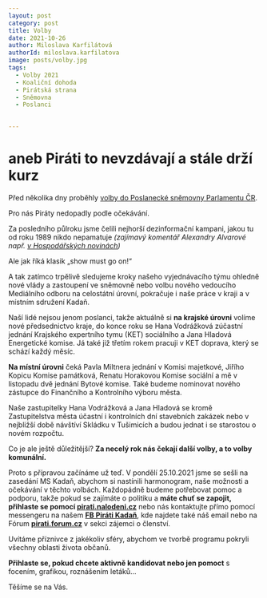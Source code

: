 ```yaml
---
layout: post
category: post
title: Volby
date: 2021-10-26
author: Miloslava Karfilátová
authorId: miloslava.karfilatova
image: posts/volby.jpg
tags:
  - Volby 2021
  - Koaliční dohoda
  - Pirátská strana
  - Sněmovna
  - Poslanci
 

---
```


# aneb Piráti to nevzdávají a stále drží kurz 

Před několika dny proběhly [volby do Poslanecké sněmovny Parlamentu ČR](https://www.volby.cz/pls/ps2021/ps351?xjazyk=CZ&xkraj=6&xstrana=17). 

Pro nás Piráty nedopadly podle očekávání. 

Za posledního půlroku jsme čelili nejhorší dezinformační kampani, jakou tu od roku 1989 nikdo nepamatuje
*(zajímavý komentář Alexandry Alvarové např. [v Hospodářských novinách](https://archiv.hn.cz/c1-66986280-v-informacni-valce-tentokrat-prohrali-pirati-kdo-bude-na-rade-priste?fbclid=IwAR3vkhGyKA-I4Gs6AS2qmiE7LAE0XjBDCXYjznS_PCdb6KfzChpGTMWU_tM))*

Ale jak říká klasik „show must go on!“ 

A tak zatímco trpělivě sledujeme kroky našeho vyjednávacího týmu ohledně nové vlády a zastoupení ve sněmovně nebo volbu nového vedoucího Mediálního odboru na celostátní úrovní, pokračuje i naše práce v kraji a v místním sdružení Kadaň. 

Naší lidé nejsou jenom poslanci, takže aktuálně si **na krajské úrovni** volíme nové předsednictvo kraje, do konce roku se Hana Vodrážková zúčastní jednání Krajského expertního tymu (KET) sociálního a Jana Hladová Energetické komise.
Já také již třetím rokem pracuji v KET doprava, který se schází každý měsíc. 

**Na místní úrovni** čeká Pavla Miltnera jednání v Komisi majetkové, Jiřího Kopicu Komise památková, Renatu Horakovou Komise sociální a mě v listopadu dvě jednání Bytové komise. 
Také budeme nominovat nového zástupce do Finančního a Kontrolního výboru města.

Naše zastupitelky Hana Vodrážková a Jana Hladová se kromě Zastupitelstva města účastní i kontrolních dní stavebních zakázek nebo v nejbližší době návštíví Skládku v Tušimicích a budou jednat i se starostou o novém rozpočtu. 

Co je ale ještě důležitější? **Za necelý rok nás čekají další volby, a to volby komunální.**

Proto s přípravou začínáme už teď. V pondělí 25.10.2021 jsme se sešli na zasedání MS Kadaň, abychom si nastínili harmonogram, naše možnosti a očekávání v těchto volbách. 
Každopádně budeme potřebovat pomoc a podporu, takže pokud se zajímáte o politiku a **máte chuť se zapojit, přihlaste se pomocí [pirati.nalodeni.cz](https://nalodeni.pirati.cz/)** nebo nás kontaktujte přímo pomocí messengeru na našem **[FB Piráti Kadaň](https://www.facebook.com/kadanpirati)**, kde najdete také náš email nebo na Fórum **[pirati.forum.cz](https://forum.pirati.cz/)** v sekci zájemci o členství. 

Uvítáme příznivce z jakékoliv sféry, abychom ve tvorbě programu pokryli všechny oblasti života občanů.

**Přihlaste se, pokud chcete aktivně kandidovat nebo jen pomoct** s focením, grafikou, roznášením letáků... 

Těšíme se na Vás.  


